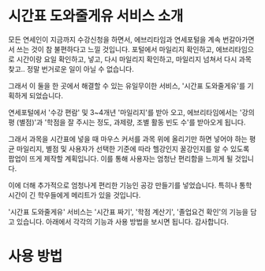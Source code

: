 # 시간표 도와줄게유 서비스 소개
모든 연세인이 지금까지 수강신청을 하면서, 에브리타임과 연세포털을 계속 번갈아가면서 쓰는 것이 참 불편하다고 느낄 것입니다. 포털에서 마일리지 확인하고, 에브리타임으로 시간이랑 요일 확인하고, 넣고, 다시 마일리지 확인하고, 마일리지 넘쳐서 다시 과목 찾고.. 정말 번거로운 일이 아닐 수 없습니다.

그래서 이 둘을 한 곳에서 해결할 수 있는 유일무이한 서비스, '시간표 도와줄게유'를 기획하게 되었습니다.

연세포털에서 '수강 편람' 및 3~4개년 '마일리지'를 받아 오고, 에브리타임에서는 '강의평 (별점)'과 '학점을 잘 주시는 정도, 과제량, 조별 활동 빈도 수'를 받아오게 됩니다. 

그래서 과목을 시간표에 넣을 때 마우스 커서를 과목 위에 올리기만 하면 넣어야 하는 평균 마일리지, 별점 및 사용자가 선택한 기준에 따라 헬강인지 꿀강인지를 알 수 있도록 팝업이 뜨게 제작할 계획입니다. 이를 통해 사용자는 엄청난 편리함을 느끼게 될 것입니다.

이에 더해 추가적으로 엄청나게 편리한 기능인 공강 만들기를 넣었습니다. 특히나 통학 시간이 긴 학우들에게 메리트가 있을 것입니다.

'시간표 도와줄게유' 서비스는 '시간표 짜기', '학점 계산기', '졸업요건 확인'의 기능을 담고 있습니다. 아래에서 각각의 기능과 사용 방법을 보시면 됩니다. 감사합니다.

# 사용 방법

